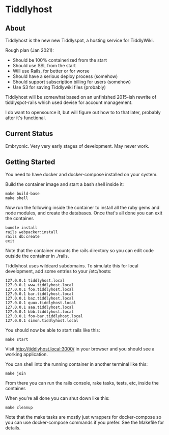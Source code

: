 Tiddlyhost
==========

About
-----

Tiddlyhost is the new new Tiddlyspot, a hosting service for TiddlyWiki.

Rough plan (Jan 2021):
* Should be 100% containerized from the start
* Should use SSL from the start
* Will use Rails, for better or for worse
* Should have a serious deploy process (somehow)
* Should support subscription billing for users (somehow)
* Use S3 for saving Tiddlywiki files (probably)

Tiddlyhost will be somewhat based on an unfinished 2015-ish rewrite of
tiddlyspot-rails which used devise for account management.

I do want to opensource it, but will figure out how to to that later, probably
after it's functional.

Current Status
--------------

Embryonic. Very very early stages of development. May never work.

Getting Started
---------------

You need to have docker and docker-compose installed on your system.

Build the container image and start a bash shell inside it:

    make build-base
    make shell

Now run the following inside the container to install all the ruby gems and
node modules, and create the databases. Once that's all done you can exit the
container.

    bundle install
    rails webpacker:install
    rails db:create
    exit

Note that the container mounts the rails directory so you can
edit code outside the container in ./rails.

Tiddlyhost uses wildcard subdomains. To simulate this for local development,
add some entries to your /etc/hosts:

    127.0.0.1 tiddlyhost.local
    127.0.0.1 www.tiddlyhost.local
    127.0.0.1 foo.tiddlyhost.local
    127.0.0.1 bar.tiddlyhost.local
    127.0.0.1 baz.tiddlyhost.local
    127.0.0.1 quux.tiddlyhost.local
    127.0.0.1 aaa.tiddlyhost.local
    127.0.0.1 bbb.tiddlyhost.local
    127.0.0.1 foo-bar.tiddlyhost.local
    127.0.0.1 simon.tiddlyhost.local

You should now be able to start rails like this:

    make start

Visit <http://tiddlyhost.local:3000/> in your browser and you should see a working
application.

You can shell into the running container in another terminal like this:

    make join

From there you can run the rails console, rake tasks, tests, etc, inside the
container.

When you're all done you can shut down like this:

    make cleanup

Note that the make tasks are mostly just wrappers for docker-compose so you
can use docker-compose commands if you prefer. See the Makefile for details.
